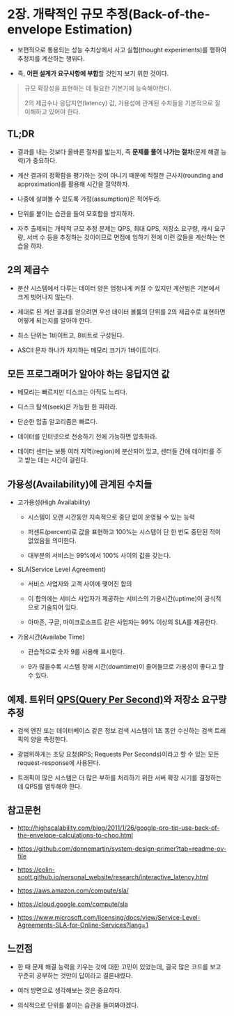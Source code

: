 # 2장. 개략적인 규모 추정(Back-of-the-envelope Estimation)

- 보편적으로 통용되는 성능 수치상에서 사고 실험(thought experiments)를 행하여 추정치를 계산하는 행위다.

- 즉, **어떤 설계가 요구사항에 부합**할 것인지 보기 위한 것이다.

> 규모 확장성을 표현하는 데 필요한 기본기에 능숙해야한다.
>
> 2의 제곱수나 응답지연(latency) 값, 가용성에 관계된 수치들을 기본적으로 잘 이해하고 있어야 한다.

## TL;DR

- 결과를 내는 것보다 올바른 절차를 밟는지, 즉 **문제를 풀어 나가는 절차**(문제 해결 능력)가 중요하다.

- 계산 결과의 정확함을 평가하는 것이 아니기 때문에 적절한 근사치(rounding and approximation)를 활용해 시간을 절약하자.

- 나중에 살펴볼 수 있도록 가정(assumption)은 적어두라.

- 단위를 붙이는 습관을 들여 모호함을 방지하자.

- 자주 출제되는 개략적 규모 추정 문제는 QPS, 최대 QPS, 저장소 요구량, 캐시 요구량, 서버 수 등을 추정하는 것이이므로 면접에 임하기 전에 이런 값들을 계산하는 연습을 하자.

## 2의 제곱수

- 분산 시스템에서 다루는 데이터 양은 엄청나게 커질 수 있지만 계산법은 기본에서 크게 벗어나지 않는다.

- 제대로 된 계산 결과를 얻으려면 우선 데이터 볼륨의 단위를 2의 제곱수로 표현하면 어떻게 되는지를 알아야 한다.

- 최소 단위는 1바이트고, 8비트로 구성된다.

- ASCII 문자 하나가 차지하는 메모리 크기가 1바이트이다.

## 모든 프로그래머가 알아야 하는 응답지연 값

- 메모리는 빠르지만 디스크는 아직도 느리다.

- 디스크 탐색(seek)은 가능한 한 피하라.

- 단순한 압출 알고리즘은 빠르다.

- 데이터를 인터넷으로 전송하기 전에 가능하면 압축하라.

- 데이터 센터는 보통 여러 지역(region)에 분산되어 있고, 센터들 간에 데이터를 주고 받는 데는 시간이 걸린다.

## 가용성(Availability)에 관계된 수치들

- 고가용성(High Availability)

  - 시스템이 오랜 시간동안 지속적으로 중단 없이 운영될 수 있는 능력

  - 퍼센트(percent)로 값을 표현하고 100%는 시스템이 단 한 번도 중단된 적이 없었음을 의미한다.

  - 대부분의 서비스는 99%에서 100% 사이의 값을 갖는다.

- SLA(Service Level Agreement)

  - 서비스 사업자와 고객 사이에 맺어진 합의

  - 이 합의에는 서비스 사업자가 제공하는 서비스의 가용시간(uptime)이 공식적으로 기술되어 있다.

  - 아마존, 구글, 마이크로소프트 같은 사업자는 99% 이상의 SLA를 제공한다.

- 가용시간(Availabe Time)

  - 관습적으로 숫자 9를 사용해 표시한다.

  - 9가 많을수록 시스템 장애 시간(downtime)이 줄어들므로 가용성이 좋다고 할 수 있다.

## 예제. 트위터 [QPS(Query Per Second)](https://en.wikipedia.org/wiki/Queries_per_second)와 저장소 요구량 추정

- 검색 엔진 또는 데이터베이스 같은 정보 검색 시스템이 1초 동안 수신하는 검색 트래픽의 양을 측정한다.

- 광범위하게는 초당 요청(RPS; Requests Per Seconds)이라고 할 수 있는 모든 request-response에 사용된다.

- 트래픽이 많은 시스템은 더 많은 부하를 처리하기 위한 서버 확장 시기를 결정하는데 QPS를 염두해야 한다.

## 참고문헌

- http://highscalability.com/blog/2011/1/26/google-pro-tip-use-back-of-the-envelope-calculations-to-choo.html

- https://github.com/donnemartin/system-design-primer?tab=readme-ov-file

- https://colin-scott.github.io/personal_website/research/interactive_latency.html

- https://aws.amazon.com/compute/sla/

- https://cloud.google.com/compute/sla

- https://www.microsoft.com/licensing/docs/view/Service-Level-Agreements-SLA-for-Online-Services?lang=1

## 느낀점

- 한 때 문제 해결 능력을 키우는 것에 대한 고민이 있었는데, 결국 많은 코드를 보고 꾸준히 공부하는 것만이 답이라고 결론내렸다.

- 여러 방면으로 생각해보는 것은 중요하다.

- 의식적으로 단위를 붙이는 습관을 들여봐야겠다.
